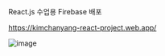 React.js 수업용
Firebase 배포

https://kimchanyang-react-project.web.app/

![image](https://user-images.githubusercontent.com/107599536/220374253-b2afc6f5-797b-4d94-bc0e-2b699059ac42.png)

